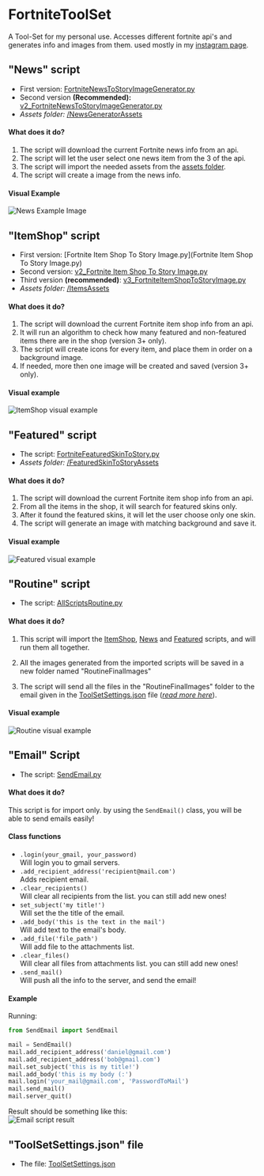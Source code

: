 # FortniteToolSet
A Tool-Set for my personal use.
Accesses different fortnite api's and generates info and images from them.
used mostly in my [instagram page](https://www.instagram.com/reala10n/).

## "News" script
- First version: [FortniteNewsToStoryImageGenerator.py](FortniteNewsToStoryImageGenerator.py)
- Second version **(Recommended):** [v2_FortniteNewsToStoryImageGenerator.py](v2_NewsToStoryImage.py)
- _Assets folder:_ [/NewsGeneratorAssets](/NewsGeneratorAssets)

#### What does it do?
1. The script will download the current Fortnite news info from an api.
2. The script will let the user select one news item from the 3 of the api.
3. The script will import the needed assets from the [assets folder](/NewsGeneratorAssets).
4. The script will create a image from the news info.

#### Visual Example
![News Example Image](<https://i.imgur.com/ZrRHcCo.png>)    

## "ItemShop" script
- First version: [Fortnite Item Shop To Story Image.py](Fortnite Item Shop To Story Image.py)
- Second version: [v2_Fortnite Item Shop To Story Image.py](v2ItemShopToStoryImage.py)
- Third version **(recommended)**: [v3_FortniteItemShopToStoryImage.py](v3_ItemShopToStoryImage.py)
- _Assets folder:_ [/ItemsAssets](/ItemsAssets)

#### What does it do?
1. The script will download the current Fortnite item shop info from an api.
2. It will run an algorithm to check how many featured and non-featured items there are in the shop (version 3+ only).
3. The script will create icons for every item, and place them in order on a background image.
4. If needed, more then one image will be created and saved (version 3+ only).

#### Visual example
![ItemShop visual example](<https://i.imgur.com/anNZ5J9.png>)    

## "Featured" script
- The script: [FortniteFeaturedSkinToStory.py](FortniteFeaturedSkinToStory.py)
- _Assets folder:_ [/FeaturedSkinToStoryAssets](/FeaturedSkinToStoryAssets)

#### What does it do?
1. The script will download the current Fortnite item shop info from an api.
2. From all the items in the shop, it will search for featured skins only.
3. After it found the featured skins, it will let the user choose only one skin.
4. The script will generate an image with matching background and save it.

#### Visual example
![Featured visual example](<https://i.imgur.com/YcHSiMW.png>)      

## "Routine" script
- The script: [AllScriptsRoutine.py](AllScriptsRoutine.py)

#### What does it do?
1. This script will import the [ItemShop](#itemshop-script), [News](#news-script) and [Featured](#featured-script) scripts, and will run them all together.

2. All the images generated from the imported scripts will be saved in a new folder named "RoutineFinalImages"

3. The script will send all the files in the "RoutineFinalImages" folder to the email given in the [ToolSetSettings.json](ToolSetSettings.json) file ([_read more here_](#"ToolSetSettings.json"-file)).

#### Visual example
![Routine visual example](<https://i.imgur.com/Ko0aQXS.png>)      

## "Email" Script
- The script: [SendEmail.py](SendEmail.py)

#### What does it do?
This script is for import only. by using the `SendEmail()` class, you will be able to send emails easily!

#### Class functions
- `.login(your_gmail, your_password)`  
Will login you to gmail servers.
- `.add_recipient_address('recipient@mail.com')`  
Adds recipient email.
- `.clear_recipients()`  
Will clear all recipients from the list. you can still add new ones!
- `set_subject('my title!')`  
Will set the the title of the email.
- `.add_body('this is the text in the mail')`  
Will add text to the email's body.
- `.add_file('file_path')`  
Will add file to the attachments list.
- `.clear_files()`  
Will clear all files from attachments list. you can still add new ones!
- `.send_mail()`  
Will push all the info to the server, and send the email!

#### Example

Running:  
```python
from SendEmail import SendEmail

mail = SendEmail()
mail.add_recipient_address('daniel@gmail.com')
mail.add_recipient_address('bob@gmail.com')
mail.set_subject('this is my title!')
mail.add_body('this is my body (:')
mail.login('your_mail@gmail.com', 'PasswordToMail')
mail.send_mail()
mail.server_quit()
```

Result should be something like this:  
![Email script result](https://i.imgur.com/fSbBoWG.png)  

## "ToolSetSettings.json" file
* The file: [ToolSetSettings.json](ToolSetSettings.json)
